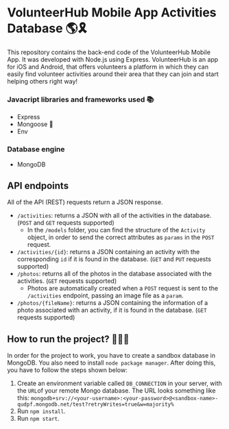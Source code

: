 # VolunteerHub Mobile App Activities Database 🌎🎗

This repository contains the back-end code of the VolunteerHub Mobile App. It was developed with Node.js using Express. VolunteerHub is an app for iOS and Android, that offers volunteers a platform in which they can easily find volunteer activities around their area that they can join and start helping others right way!

### Javacript libraries and frameworks used 📚

- Express 
- Mongoose 🦆
- Env 

### Database engine

- MongoDB 

## API endpoints

All of the API (REST) requests return a JSON response.

- `/activities`: returns a JSON with all of the activities in the database. (`POST` and `GET` requests supported)
    * In the `/models` folder, you can find the structure of the `Activity` object, in order to send the correct attributes as `params` in the `POST` request.
- `/activities/{id}`: returns a JSON containing an activity with the corresponding `id` if it is found in the database. (`GET` and `PUT` requests supported)
- `/photos`: returns all of the photos in the database associated with the activities. (`GET` requests supported)
    * Photos are automatically created when a `POST` request is sent to the `/activities` endpoint, passing an image file as a `param`.
- `/photos/{fileName}`: returns a JSON containing the information of a photo associated with an activity, if it is found in the database. (`GET` requests supported)

## How to run the project? 👨🏻‍💻

In order for the project to work, you have to create a sandbox database in MongoDB. You also need to install `node package manager`. After doing this, you have to follow the steps shown below:

1. Create an environment variable called `DB_CONNECTION` in your server, with the `URL`of your remote Mongo database. The URL looks something like this: `mongodb+srv://<your-username>:<your-password>@<sandbox-name>-qudpf.mongodb.net/test?retryWrites=true&w=majority%`
2. Run `npm install`.
3. Run `npm start`.
